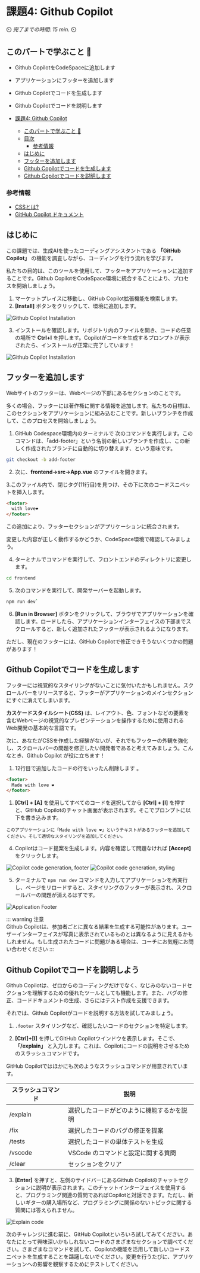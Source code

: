 # 課題4: Github Copilot 

⏲️ _完了までの時間: 15 min._ ⏲️

## このパートで学ぶこと 🎯

- Github CopilotをCodeSpaceに追加します
- アプリケーションにフッターを追加します
- Github Copilotでコードを生成します
- Github Copilotでコードを説明します

- [課題4: Github Copilot](#課題4-github-copilot)
  - [このパートで学ぶこと 🎯](#このパートで学ぶこと-)
  - [目次](#目次)
    - [参考情報](#参考情報)
  - [はじめに](#はじめに)
  - [フッターを追加します](#フッターを追加します)
  - [Github Copilotでコードを生成します](#github-copilotでコードを生成します)
  - [Github Copilotでコードを説明します](#github-copilotでコードを説明します)

### 参考情報

- [CSSとは?](https://developer.mozilla.org/en-US/docs/Web/CSS)
- [GitHub Copilot ドキュメント](https://docs.github.com/en/copilot)


## はじめに

この課題では、生成AIを使ったコーディングアシスタントである **「GitHub Copilot」** の機能を調査しながら、コーディングを行う流れを学びます。

私たちの目的は、このツールを使用して、フッターをアプリケーションに追加することです。Github CopilotをCodeSpace環境に統合することにより、プロセスを開始しましょう。

1. マーケットプレイスに移動し、GitHub Copilot拡張機能を検索します。
2. **[Install]** ボタンをクリックして、環境に追加します。

![Github Copilot Installation](./images/github-copilot-installation.png)  

3. インストールを確認します。リポジトリ内のファイルを開き、コードの任意の場所で **Ctrl+I** を押します。Copilotがコードを生成するプロンプトが表示されたら、インストールが正常に完了しています！

![Github Copilot Installation](./images/copilot-ask.png)

## フッターを追加します

Webサイトのフッターは、Webページの下部にあるセクションのことです。

多くの場合、フッターには著作権に関する情報を追加します。私たちの目標は、このセクションをアプリケーションに組み込むことです。新しいブランチを作成して、このプロセスを開始しましょう。

1. GitHub Codespace環境内のターミナルで 次のコマンドを実行します。このコマンドは、「add-footer」という名前の新しいブランチを作成し、この新しく作成されたブランチに自動的に切り替えます、という意味です。
   
```bash
git checkout -b add-footer
```

2. 次に、**frontend->src->App.vue** のファイルを開きます。

3.このファイル内で、</transition>閉じタグ(11行目)を見つけ、その下に次のコードスニペットを挿入します。

```html
<footer>
  with love❤️
</footer>
```
この追加により、フッターセクションがアプリケーションに統合されます。

変更した内容が正しく動作するかどうか、CodeSpace環境で確認してみましょう。

4. ターミナルでコマンドを実行して、フロントエンドのディレクトリに変更します。

```bash
cd frontend
```

5. 次のコマンドを実行して、開発サーバーを起動します。

```bash
npm run dev`
```

6. **[Run in Browser]** ボタンをクリックして、ブラウザでアプリケーションを確認します。ロードしたら、アプリケーションインターフェイスの下部までスクロールすると、新しく追加されたフッターが表示されるようになります。


ただし、現在のフッターには、GitHub Copilotで修正できそうないくつかの問題があります！


## Github Copilotでコードを生成します


フッターには視覚的なスタイリングがないことに気付いたかもしれません。スクロールバーをリリースすると、フッターがアプリケーションのメインセクションにすぐに消えてしまいます。

**カスケードスタイルシート(CSS)** は、レイアウト、色、フォントなどの要素を含むWebページの視覚的なプレゼンテーションを操作するために使用されるWeb開発の基本的な言語です。

次に、あなたがCSSを作成した経験がないが、それでもフッターの外観を強化し、スクロールバーの問題を修正したい開発者であると考えてみましょう。こんなとき、Github Copilot が役に立ちます！


1. 12行目で追加したコードの行をいったん削除します 。

```html
<footer>
  Made with love ❤️
</footer>
```

1. **[Ctrl] + [A]** を使用してすべてのコードを選択してから **[Ctrl] + [I]** を押すと、GitHub Copilotのチャット画面が表示されます。そこでプロンプトに以下を書き込みます。

```
このアプリケーションに「Made with love ❤️」というテキストがあるフッターを追加してください。そして適切なスタイリングを追加してください。
```

4. Copilotはコード提案を生成します。内容を確認して問題なければ **[Accept]** をクリックします。

![Copilot code generation, footer](./images/github-copilot-add-code-1.png)
![Copilot code generation, styling](./images/github-copilot-add-code-2.png)  


5. ターミナルで `npm run dev` コマンドを入力してアプリケーションを再実行し、ページをリロードすると、スタイリングのフッターが表示され、スクロールバーの問題が消えるはずです。

![Application Footer](./images/footer-in-milligram.png)


::: warning 注意  
Github Copilotは、参加者ごとに異なる結果を生成する可能性があります。ユーザーインターフェイスが写真に表示されているものとは異なるように見えるかもしれません。もし生成されたコードに問題がある場合は、コーチにお気軽にお問い合わせください
:::

## Github Copilotでコードを説明しよう

Github Copilotは、ゼロからのコーディングだけでなく、なじみのないコードセクションを理解するための優れたツールとしても機能します。また、バグの修正、コードドキュメントの生成、さらにはテスト作成を支援できます。

それでは、Github Copilotがコードを説明する方法を試してみましょう。


1. `.footer` スタイリングなど、確認したいコードのセクションを特定します。

2. **[Ctrl]+[I]** を押してGitHub Copilotウインドウを表示します。そこで、**「/explain」** と入力します。これは、Copilotにコードの説明をさせるためのスラッシュコマンドです。
   
  GitHub Copilotではほかにも次のようなスラッシュコマンドが用意されています。

  |スラッシュコマンド|説明|
  |--|--|
  |/explain | 選択したコードがどのように機能するかを説明|
  |/fix| 選択したコードのバグの修正を提案|
  |/tests| 選択したコードの単体テストを生成|
  |/vscode| VSCode のコマンドと設定に関する質問|
  |/clear| セッションをクリア|

3. **[Enter]** を押すと、左側のサイドバーにあるGithub Copilotのチャットセクションに説明が表示されます。このチャットインターフェイスを使用すると、プログラミング関連の質問であればCopilotと対話できます。ただし、新しいギターの購入場所など、プログラミングに関係のないトピックに関する質問には答えられません。

![Explain code](./images/github-copilot-commands.png)  


次のチャレンジに進む前に、GitHub Copilotといろいろ試してみてください。あなたにとって興味深いかもしれないコードのさまざまなセクションで調べてください。さまざまなコマンドを試して、Copilotの機能を活用して新しいコードスニペットを生成することを躊躇しないでください。変更を行うたびに、アプリケーションへの影響を観察するためにテストしてください。
